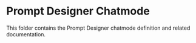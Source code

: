 # Prompt Designer Chatmode

This folder contains the Prompt Designer chatmode definition and related documentation.
